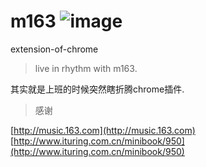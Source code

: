 
# m163 ![image](http://music.163.com/favicon.ico) 

extension-of-chrome

> live in rhythm with m163.

其实就是上班的时候突然瞎折腾chrome插件.

> 感谢
 
[http://music.163.com](http://music.163.com)
[http://www.ituring.com.cn/minibook/950](http://www.ituring.com.cn/minibook/950)
